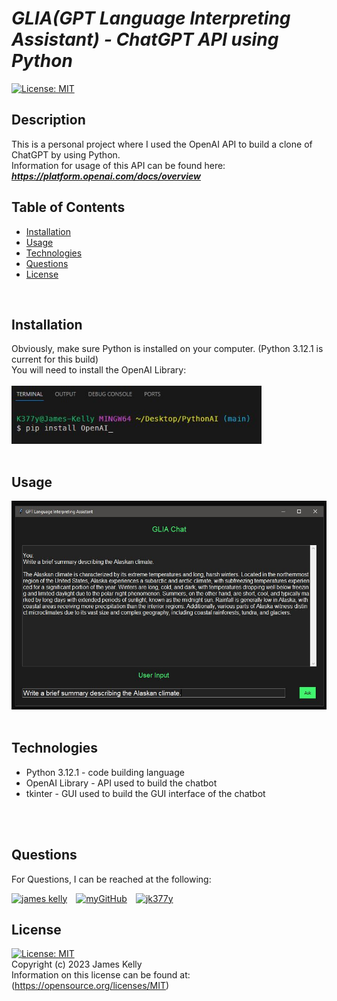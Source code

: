 # ***GLIA(GPT Language Interpreting Assistant) - ChatGPT API using Python***
[![License: MIT](https://img.shields.io/badge/License-MIT-blue.svg)](https://opensource.org/licenses/MIT)
<br>

## Description
This is a personal project where I used the OpenAI API to build a clone of ChatGPT by using Python. <br> Information for usage of this API can be found here: ***https://platform.openai.com/docs/overview***  <br>

## Table of Contents
- [Installation](#installation)
- [Usage](#usage)
- [Technologies](#technologies)
- [Questions](#questions)
- [License](#license)
<br>

## Installation
Obviously, make sure Python is installed on your computer. (Python 3.12.1 is current for this build)<br>
You will need to install the OpenAI Library:<br><br>
<img src="images/openAI_install.JPG" alt="openAI install screenshot" width=400px>
<br>
<br>

## Usage
<img src="images/GLIA.JPG" alt="GLIA screenshot" width=700px>
<br>
<br>

## Technologies
- Python 3.12.1 - code building language
- OpenAI Library - API used to build the chatbot
- tkinter - GUI used to build the GUI interface of the chatbot
<br>
<br>

## Questions
For Questions, I can be reached at the following:
<br>

<a href="https://www.linkedin.com/in/james-kelly-software-developer/" target="_blank"><img src="https://img.icons8.com/fluency/64/null/linkedin.png" alt="james kelly" height="64" width="64" /></a>&emsp;<a href="https://github.com/jk377y" target="_blank"><img src="https://img.icons8.com/plasticine/64/null/github.png" alt="myGitHub" height="64" width="64" /></a>&emsp;<a href="mailto:jk377y@gmail.com" target="_blank"><img src="https://img.icons8.com/fluency/64/null/apple-mail.png" alt="jk377y" height="64" width="64" /></a>

## License
[![License: MIT](https://img.shields.io/badge/License-MIT-blue.svg)](https://opensource.org/licenses/MIT)
<br>Copyright (c) 2023 James Kelly
<br>Information on this license can be found at: (https://opensource.org/licenses/MIT)